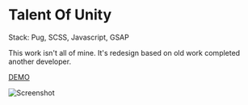 # Talent Of Unity

Stack:
Pug, SCSS, Javascript, GSAP

This work isn't all of mine. It's redesign based on old work completed another developer.

[DEMO](https://irrbis38.github.io/talent/)

![Screenshot](https://user-images.githubusercontent.com/66014974/228308436-dc5968da-5527-4a68-85dd-8774acd235f9.png)
